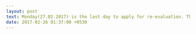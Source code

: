 ```yaml
---
layout: post
text: Monday(27.02.2017) is the last day to apply for re-evaluation. Those who wish to apply should submit the form and pay the money without fail.
date: 2017-02-26 01:37:00 +0530
---
```

